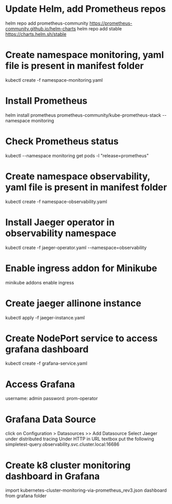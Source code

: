 # Update Helm, add Prometheus repos
helm repo add prometheus-community https://prometheus-community.github.io/helm-charts
helm repo add stable https://charts.helm.sh/stable
# Create namespace monitoring, yaml file is present in manifest folder
kubectl create -f namespace-monitoring.yaml
# Install Prometheus
helm install prometheus prometheus-community/kube-prometheus-stack --namespace monitoring 
# Check Prometheus status
kubectl --namespace monitoring get pods -l "release=prometheus"
# Create namespace observability, yaml file is present in manifest folder
kubectl create -f namespace-observability.yaml
# Install Jaeger operator in observability namespace
kubectl create -f jaeger-operator.yaml --namespace=observability
# Enable ingress addon for Minikube
minikube addons enable ingress
# Create jaeger allinone instance
kubectl apply -f jaeger-instance.yaml
# Create NodePort service to access grafana dashboard
kubectl create -f grafana-service.yaml
# Access Grafana
username: admin
password: prom-operator
# Grafana Data Source
click on Configuration > Datasources >> Add Datasource
Select Jaeger under distributed tracing
Under HTTP in URL textbox put the following
simpletest-query.observability.svc.cluster.local:16686
# Create k8 cluster monitoring dashboard in Grafana
import kubernetes-cluster-monitoring-via-prometheus_rev3.json dashboard from grafana folder



